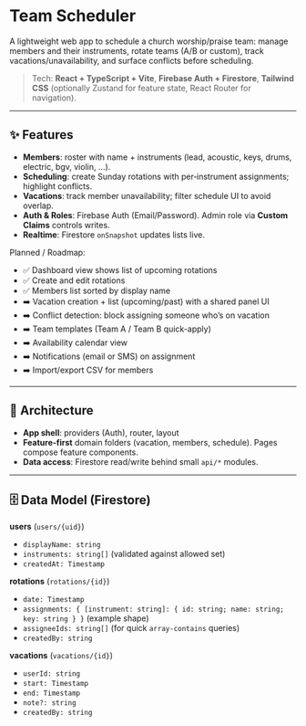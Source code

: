 # Team Scheduler

A lightweight web app to schedule a church worship/praise team: manage members and their instruments, rotate teams (A/B or custom), track vacations/unavailability, and surface conflicts before scheduling.

> Tech: **React + TypeScript + Vite**, **Firebase Auth + Firestore**, **Tailwind CSS** (optionally Zustand for feature state, React Router for navigation).

---

## ✨ Features

* **Members**: roster with name + instruments (lead, acoustic, keys, drums, electric, bgv, violin, …).
* **Scheduling**: create Sunday rotations with per‑instrument assignments; highlight conflicts.
* **Vacations**: track member unavailability; filter schedule UI to avoid overlap.
* **Auth & Roles**: Firebase Auth (Email/Password). Admin role via **Custom Claims** controls writes.
* **Realtime**: Firestore `onSnapshot` updates lists live.

Planned / Roadmap:

* ✅ Dashboard view shows list of upcoming rotations
* ✅ Create and edit rotations
* ✅ Members list sorted by display name
* ➡️ Vacation creation + list (upcoming/past) with a shared panel UI
* ➡️ Conflict detection: block assigning someone who’s on vacation
* ➡️ Team templates (Team A / Team B quick-apply)
* ➡️ Availability calendar view
* ➡️ Notifications (email or SMS) on assignment
* ➡️ Import/export CSV for members

---

## 🧱 Architecture

* **App shell**: providers (Auth), router, layout
* **Feature-first** domain folders (vacation, members, schedule). Pages compose feature components.
* **Data access**: Firestore read/write behind small `api/*` modules.

---

## 🗄️ Data Model (Firestore)

**users** (`users/{uid}`)

* `displayName: string`
* `instruments: string[]` (validated against allowed set)
* `createdAt: Timestamp`

**rotations** (`rotations/{id}`)

* `date: Timestamp`
* `assignments: { [instrument: string]: { id: string; name: string; key: string } }` (example shape)
* `assigneeIds: string[]` (for quick `array-contains` queries)
* `createdBy: string`

**vacations** (`vacations/{id}`)

* `userId: string`
* `start: Timestamp`
* `end: Timestamp`
* `note?: string`
* `createdBy: string`
